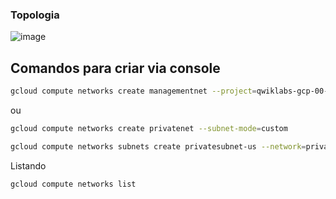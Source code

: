 ### Topologia
![image](https://user-images.githubusercontent.com/59710101/216000784-fb51a138-5eeb-464b-b43b-b29705c4b1f4.png)

## Comandos para criar via console
```sh
gcloud compute networks create managementnet --project=qwiklabs-gcp-00-6e10122d2007 --subnet-mode=custom --mtu=1460 --bgp-routing-mode=regional && gcloud compute networks subnets create managementsubnet-us --project=qwiklabs-gcp-00-6e10122d2007 --range=10.240.0.0/20 --stack-type=IPV4_ONLY --network=managementnet --region=us-west3

```
ou

```sh
gcloud compute networks create privatenet --subnet-mode=custom

gcloud compute networks subnets create privatesubnet-us --network=privatenet --region=us-west3 --range=172.16.0.0/24
```

Listando
```sh
gcloud compute networks list

```

